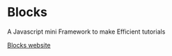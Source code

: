 # Blocks
A Javascript mini Framework to make Efficient tutorials

<a href='https://nhab.github.com/Blocks'>Blocks website</a>
